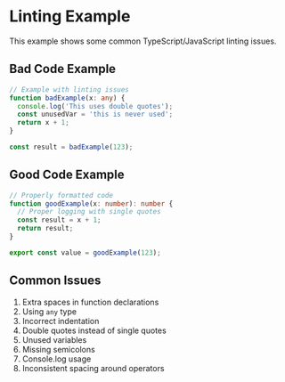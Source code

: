 # Linting Example

This example shows some common TypeScript/JavaScript linting issues.

## Bad Code Example

```typescript
// Example with linting issues
function badExample(x: any) {
  console.log('This uses double quotes');
  const unusedVar = 'this is never used';
  return x + 1;
}

const result = badExample(123);
```

## Good Code Example

```typescript
// Properly formatted code
function goodExample(x: number): number {
  // Proper logging with single quotes
  const result = x + 1;
  return result;
}

export const value = goodExample(123);
```

## Common Issues

1. Extra spaces in function declarations
2. Using `any` type
3. Incorrect indentation
4. Double quotes instead of single quotes
5. Unused variables
6. Missing semicolons
7. Console.log usage
8. Inconsistent spacing around operators
